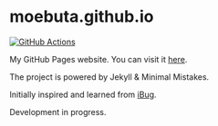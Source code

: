 # moebuta.github.io

[![GitHub Actions](https://github.com/MoeBuTa/moebuta.github.io/actions/workflows/jekyll.yml/badge.svg)](https://github.com/MoeBuTa/moebuta.github.io/actions)

My GitHub Pages website. You can visit it [here][moebuta].

The project is powered by Jekyll & Minimal Mistakes.

Initially inspired and learned from [iBug][iBug].

Development in progress.

[iBug]: https://github.com/ibug
[moebuta]: https://moebuta.github.io/